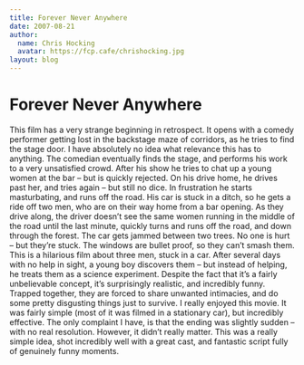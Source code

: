 ```yaml
---
title: Forever Never Anywhere
date: 2007-08-21
author:
  name: Chris Hocking
  avatar: https://fcp.cafe/chrishocking.jpg
layout: blog
---
```

# Forever Never Anywhere

This film has a very strange beginning in retrospect. It opens with a comedy performer getting lost in the backstage maze of corridors, as he tries to find the stage door. I have absolutely no idea what relevance this has to anything. The comedian eventually finds the stage, and performs his work to a very unsatisfied crowd. After his show he tries to chat up a young women at the bar – but is quickly rejected. On his drive home, he drives past her, and tries again – but still no dice. In frustration he starts masturbating, and runs off the road. His car is stuck in a ditch, so he gets a ride off two men, who are on their way home from a bar opening. As they drive along, the driver doesn’t see the same women running in the middle of the road until the last minute, quickly turns and runs off the road, and down through the forest. The car gets jammed between two trees. No one is hurt – but they’re stuck. The windows are bullet proof, so they can’t smash them. This is a hilarious film about three men, stuck in a car. After several days with no help in sight, a young boy discovers them – but instead of helping, he treats them as a science experiment. Despite the fact that it’s a fairly unbelievable concept, it’s surprisingly realistic, and incredibly funny. Trapped together, they are forced to share unwanted intimacies, and do some pretty disgusting things just to survive. I really enjoyed this movie. It was fairly simple (most of it was filmed in a stationary car), but incredibly effective. The only complaint I have, is that the ending was slightly sudden – with no real resolution. However, it didn’t really matter. This was a really simple idea, shot incredibly well with a great cast, and fantastic script fully of genuinely funny moments.